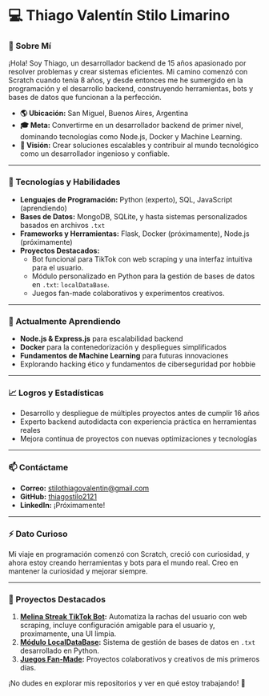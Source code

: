 # 💻 Thiago Valentín Stilo Limarino

### 🌟 Sobre Mí
¡Hola! Soy Thiago, un desarrollador backend de 15 años apasionado por resolver problemas y crear sistemas eficientes. Mi camino comenzó con Scratch cuando tenía 8 años, y desde entonces me he sumergido en la programación y el desarrollo backend, construyendo herramientas, bots y bases de datos que funcionan a la perfección.

- **🌎 Ubicación:** San Miguel, Buenos Aires, Argentina
- **🎓 Meta:** Convertirme en un desarrollador backend de primer nivel, dominando tecnologías como Node.js, Docker y Machine Learning.
- **🚀 Visión:** Crear soluciones escalables y contribuir al mundo tecnológico como un desarrollador ingenioso y confiable.

---

### 🔧 Tecnologías y Habilidades
- **Lenguajes de Programación:** Python (experto), SQL, JavaScript (aprendiendo)
- **Bases de Datos:** MongoDB, SQLite, y hasta sistemas personalizados basados en archivos `.txt`
- **Frameworks y Herramientas:** Flask, Docker (próximamente), Node.js (próximamente)
- **Proyectos Destacados:**
  - Bot funcional para TikTok con web scraping y una interfaz intuitiva para el usuario.
  - Módulo personalizado en Python para la gestión de bases de datos en `.txt`: `localDataBase`.
  - Juegos fan-made colaborativos y experimentos creativos.

---

### 🌱 Actualmente Aprendiendo
- **Node.js & Express.js** para escalabilidad backend
- **Docker** para la contenedorización y despliegues simplificados
- **Fundamentos de Machine Learning** para futuras innovaciones
- Explorando hacking ético y fundamentos de ciberseguridad por hobbie

---

### 📈 Logros y Estadísticas
- Desarrollo y despliegue de múltiples proyectos antes de cumplir 16 años
- Experto backend autodidacta con experiencia práctica en herramientas reales
- Mejora continua de proyectos con nuevas optimizaciones y tecnologías

---

### 📫 Contáctame
- **Correo:** stilothiagovalentin@gmail.com
- **GitHub:** [thiagostilo2121](https://github.com/thiagostilo2121)
- **LinkedIn:** ¡Próximamente!

---

### ⚡ Dato Curioso
Mi viaje en programación comenzó con Scratch, creció con curiosidad, y ahora estoy creando herramientas y bots para el mundo real. Creo en mantener la curiosidad y mejorar siempre.

---

### 📂 Proyectos Destacados
1. **[Melina Streak TikTok Bot](https://github.com/thiagostilo2121/Melina-Streak-TikTok-Bot):** Automatiza la rachas del usuario con web scraping, incluye configuración amigable para el usuario y, proximamente, una UI limpia.
2. **[Módulo LocalDataBase](https://pypi.org/project/localDataBase/):** Sistema de gestión de bases de datos en `.txt` desarrollado en Python.
3. **[Juegos Fan-Made](#):** Proyectos colaborativos y creativos de mis primeros días.

¡No dudes en explorar mis repositorios y ver en qué estoy trabajando! 🚀
